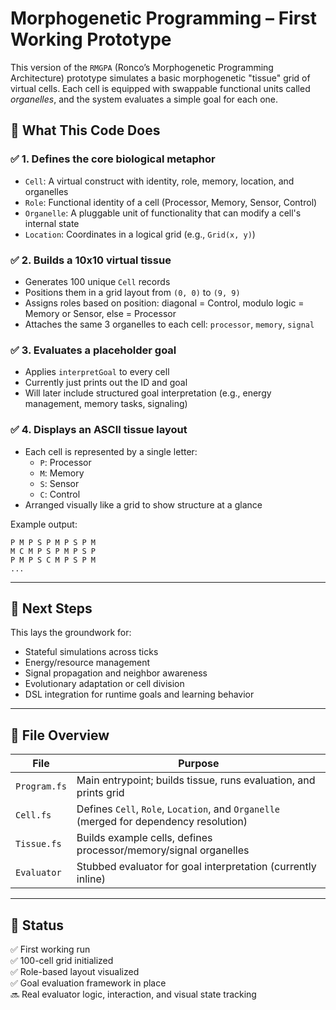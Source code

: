 # Morphogenetic Programming – First Working Prototype

This version of the `RMGPA` (Ronco’s Morphogenetic Programming Architecture) prototype simulates a basic morphogenetic "tissue" grid of virtual cells. Each cell is equipped with swappable functional units called *organelles*, and the system evaluates a simple goal for each one.

## 🧬 What This Code Does

### ✅ 1. **Defines the core biological metaphor**
- `Cell`: A virtual construct with identity, role, memory, location, and organelles
- `Role`: Functional identity of a cell (Processor, Memory, Sensor, Control)
- `Organelle`: A pluggable unit of functionality that can modify a cell's internal state
- `Location`: Coordinates in a logical grid (e.g., `Grid(x, y)`)

### ✅ 2. **Builds a 10x10 virtual tissue**
- Generates 100 unique `Cell` records
- Positions them in a grid layout from `(0, 0)` to `(9, 9)`
- Assigns roles based on position: diagonal = Control, modulo logic = Memory or Sensor, else = Processor
- Attaches the same 3 organelles to each cell: `processor`, `memory`, `signal`

### ✅ 3. **Evaluates a placeholder goal**
- Applies `interpretGoal` to every cell
- Currently just prints out the ID and goal
- Will later include structured goal interpretation (e.g., energy management, memory tasks, signaling)

### ✅ 4. **Displays an ASCII tissue layout**
- Each cell is represented by a single letter:
  - `P`: Processor
  - `M`: Memory
  - `S`: Sensor
  - `C`: Control
- Arranged visually like a grid to show structure at a glance

Example output:
```
P M P S P M P S P M 
M C M P S P M P S P 
P M P S C M P S P M 
...
```

---

## 🔄 Next Steps

This lays the groundwork for:
- Stateful simulations across ticks
- Energy/resource management
- Signal propagation and neighbor awareness
- Evolutionary adaptation or cell division
- DSL integration for runtime goals and learning behavior

---

## 📁 File Overview

| File         | Purpose |
|--------------|---------|
| `Program.fs` | Main entrypoint; builds tissue, runs evaluation, and prints grid |
| `Cell.fs`    | Defines `Cell`, `Role`, `Location`, and `Organelle` (merged for dependency resolution) |
| `Tissue.fs`  | Builds example cells, defines processor/memory/signal organelles |
| `Evaluator`  | Stubbed evaluator for goal interpretation (currently inline) |

---

## 🧪 Status

✅ First working run  
✅ 100-cell grid initialized  
✅ Role-based layout visualized  
✅ Goal evaluation framework in place  
🔜 Real evaluator logic, interaction, and visual state tracking
